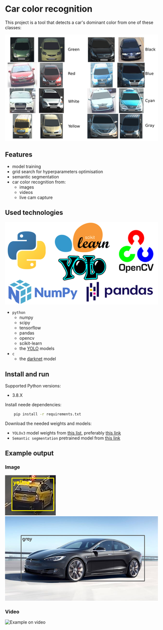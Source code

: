 # Car color recognition

This project is a tool that detects a car's dominant color from one of these classes:

![Examples of data from each color group](assets/example_data.png)

## Features

- model training
- grid search for hyperparameters optimisation
- semantic segmentation
- car color recognition from:
  - images
  - videos
  - live cam capture

## Used technologies

![Used technologies](assets/used_technologies.png)

- `python`
  - numpy
  - scipy
  - tensorflow
  - pandas
  - opencv
  - scikit-learn
  - the [YOLO](https://pjreddie.com/darknet/yolo/) models
- `c`
  - the [darknet](https://pjreddie.com/darknet/) model

## Install and run

Supported Python versions:

- 3.8.X

Install neede dependencies:

```sh
    pip install -r requirements.txt
```

Download the needed weights and models:

- `YOLOv3` model weights from [this list](https://pjreddie.com/darknet/yolo/), preferably [this link](https://pjreddie.com/media/files/yolov3.weights)
- `Semantic segmentation` pretrained model from [this link](https://github.com/ayoolaolafenwa/PixelLib/releases/download/0.2.0/pointrend_resnet50.pkl)

## Example output

### Image

![Example on an image #1](assets/image_example.png)
![Example on an image #2](assets/tesla_example.png)

### Video

![Example on video](assets/output.gif)
